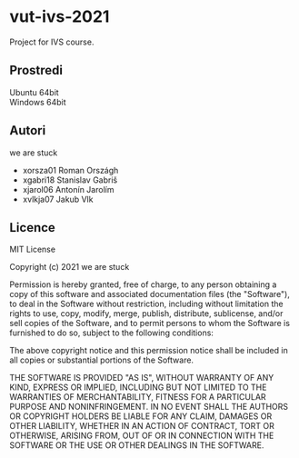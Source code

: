 # vut-ivs-2021
Project for IVS course.

Prostredi
---------

Ubuntu 64bit  
Windows 64bit

Autori
------

we are stuck
- xorsza01 Roman Országh 
- xgabri18 Stanislav Gabriš 
- xjarol06 Antonín Jarolím 
- xvlkja07 Jakub Vlk 

Licence
-------

MIT License

Copyright (c) 2021 we are stuck

Permission is hereby granted, free of charge, to any person obtaining a copy
of this software and associated documentation files (the "Software"), to deal
in the Software without restriction, including without limitation the rights
to use, copy, modify, merge, publish, distribute, sublicense, and/or sell
copies of the Software, and to permit persons to whom the Software is
furnished to do so, subject to the following conditions:

The above copyright notice and this permission notice shall be included in all
copies or substantial portions of the Software.

THE SOFTWARE IS PROVIDED "AS IS", WITHOUT WARRANTY OF ANY KIND, EXPRESS OR
IMPLIED, INCLUDING BUT NOT LIMITED TO THE WARRANTIES OF MERCHANTABILITY,
FITNESS FOR A PARTICULAR PURPOSE AND NONINFRINGEMENT. IN NO EVENT SHALL THE
AUTHORS OR COPYRIGHT HOLDERS BE LIABLE FOR ANY CLAIM, DAMAGES OR OTHER
LIABILITY, WHETHER IN AN ACTION OF CONTRACT, TORT OR OTHERWISE, ARISING FROM,
OUT OF OR IN CONNECTION WITH THE SOFTWARE OR THE USE OR OTHER DEALINGS IN THE
SOFTWARE.
